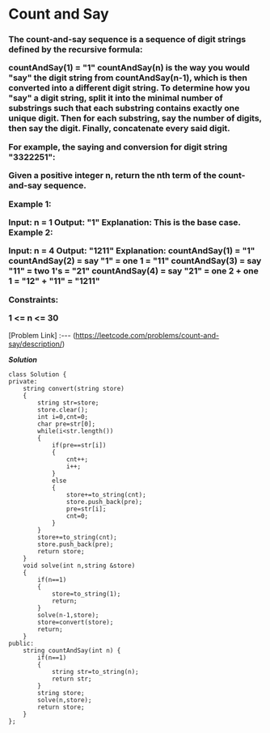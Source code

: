 # Count and Say

<h3>
  The count-and-say sequence is a sequence of digit strings defined by the recursive formula:

countAndSay(1) = "1"
countAndSay(n) is the way you would "say" the digit string from countAndSay(n-1), which is then converted into a different digit string.
To determine how you "say" a digit string, split it into the minimal number of substrings such that each substring contains exactly one unique digit. Then for each substring, say the number of digits, then say the digit. Finally, concatenate every said digit.

For example, the saying and conversion for digit string "3322251":


Given a positive integer n, return the nth term of the count-and-say sequence.

 

Example 1:

Input: n = 1
Output: "1"
Explanation: This is the base case.
Example 2:

Input: n = 4
Output: "1211"
Explanation:
countAndSay(1) = "1"
countAndSay(2) = say "1" = one 1 = "11"
countAndSay(3) = say "11" = two 1's = "21"
countAndSay(4) = say "21" = one 2 + one 1 = "12" + "11" = "1211"
 

Constraints:

1 <= n <= 30

</h3>

[Problem Link] :--- (https://leetcode.com/problems/count-and-say/description/)

***Solution***

```
class Solution {
private:
    string convert(string store)
    {
        string str=store;
        store.clear();
        int i=0,cnt=0;
        char pre=str[0];
        while(i<str.length())
        {
            if(pre==str[i])
            {
                cnt++;
                i++;
            }
            else
            {
                store+=to_string(cnt);
                store.push_back(pre);
                pre=str[i];
                cnt=0;
            }
        }
        store+=to_string(cnt);
        store.push_back(pre);
        return store;
    }
    void solve(int n,string &store)
    {
        if(n==1)
        {
            store=to_string(1);
            return; 
        }
        solve(n-1,store);
        store=convert(store);
        return;
    }
public:
    string countAndSay(int n) {
        if(n==1)
        {
            string str=to_string(n);
            return str;   
        }
        string store;
        solve(n,store);
        return store;
    }
};

```
